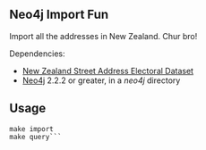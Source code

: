 Neo4j Import Fun
----------------

Import all the addresses in New Zealand.  Chur bro!

Dependencies:

* [New Zealand Street Address Electoral Dataset](https://data.linz.govt.nz/layer/779-nz-street-address-electoral/)
* [Neo4j](http://neo4j.com) 2.2.2 or greater, in a _neo4j_ directory


Usage
-----

```make destroy-all-data
make import
make query```
